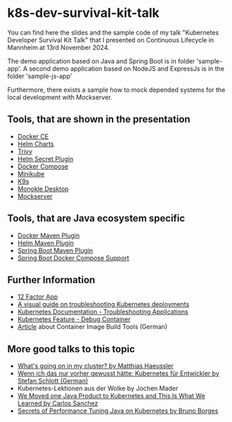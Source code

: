 # k8s-dev-survival-kit-talk

You can find here the slides and the sample code of my talk "Kubernetes Developer Survival Kit Talk" that I presented on Continuous Lifecycle in Mannheim at 13rd November 2024.

The demo application based on Java and Spring Boot is in folder 'sample-app'.
A second demo application based on NodeJS and ExpressJs is in the folder 'sample-js-app'

Furthermore, there exists a sample how to mock depended systems for the local development with Mockserver.


## Tools, that are shown in the presentation
- [Docker CE](https://docs.docker.com/get-started/overview/)
- [Helm Charts](https://helm.sh/)
- [Trivy](https://aquasecurity.github.io/trivy/)
- [Helm Secret Plugin](https://github.com/jkroepke/helm-secrets)
- [Docker Compose](https://docs.docker.com/compose/)
- [Minikube](https://minikube.sigs.k8s.io/docs/)
- [K9s](https://k9scli.io/)
- [Monokle Desktop](https://monokle.io/desktop)
- [Mockserver](https://www.mock-server.com)

## Tools, that are Java ecosystem specific
- [Docker Maven Plugin](https://dmp.fabric8.io/)
- [Helm Maven Plugin](https://github.com/kokuwaio/helm-maven-plugin)
- [Spring Boot Maven Plugin](https://docs.spring.io/spring-boot/docs/current/maven-plugin/reference/htmlsingle/)
- [Spring Boot Docker Compose Support](https://docs.spring.io/spring-boot/docs/3.1.0/reference/html/features.html#features.docker-compose)

## Further Information
- [12 Factor App](https://12factor.net/)
- [A visual guide on troubleshooting Kubernetes deployments](https://learnk8s.io/troubleshooting-deployments)
- [Kubernetes Documentation - Troubleshooting Applications](https://kubernetes.io/docs/tasks/debug/debug-application/)
- [Kubernetes Feature - Debug Container](https://kubernetes.io/docs/tasks/debug/debug-application/debug-running-pod/#ephemeral-container)
- [Article](https://www.informatik-aktuell.de/entwicklung/methoden/container-images-deep-dive-101-wege-zum-bauen-und-bereitstellen.html) about Container Image Build Tools (German)

## More good talks to this topic
- [What's going on in my cluster? by Matthias Haeussler](https://speakerdeck.com/maeddes/whats-going-on-in-my-cluster)
- [Wenn ich das nur vorher gewusst hätte: Kubernetes für Entwickler by Stefan Schlott (German)](https://entwicklertag.de/karlsruhe/2022/Wenn_ich_das_nur_vorher_gewusst_haette-_Kubernetes_fuer_Entwickler/Kubernetes%20f%C3%BCr%20Entwickler.pdf)
- Kubernetes-Lektionen aus der Wolke by Jochen Mader
- [We Moved one Java Product to Kubernetes and This Is What We Learned by Carlos Sanchez](https://vimeo.com/747698681)
- [Secrets of Performance Tuning Java on Kubernetes by Bruno Borges](https://vimeo.com/748031919)